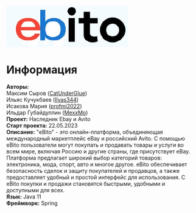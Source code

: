 ![](src/main/resources/img/logo.jpg)

# Информация

**Авторы:**<br>
Максим Сыров ([CatUnderGlue](https://github.com/CatUnderGlue))<br>
Ильяс Кучукбаев ([Ilyas344](https://github.com/Ilyas344))<br>
Исакова Мария ([profmi2022](https://github.com/profmi2022))<br>
Ильдар Губайдуллин ([MexxMo](https://github.com/MexxMo))<br>
**Проект:** Наследник Ebay и Avito <br>
**Старт проекта:** 22.05.2023<br>
**Описание:** "eBito" - это онлайн-платформа, объединяющая международный маркетплейс eBay и российский Avito. С помощью eBito пользователи могут покупать и продавать товары и услуги во всем мире, включая Россию и другие страны, где присутствует eBay. Платформа предлагает широкий выбор категорий товаров: электроника, мода, спорт, авто и многое другое. eBito обеспечивает безопасность сделок и защиту покупателей и продавцов, а также предоставляет удобный и простой интерфейс для использования. С eBito покупки и продажи становятся быстрыми, удобными и доступными для всех.<br>
**Язык:** Java 11 <br>
**Фреймворк:** Spring<br>

